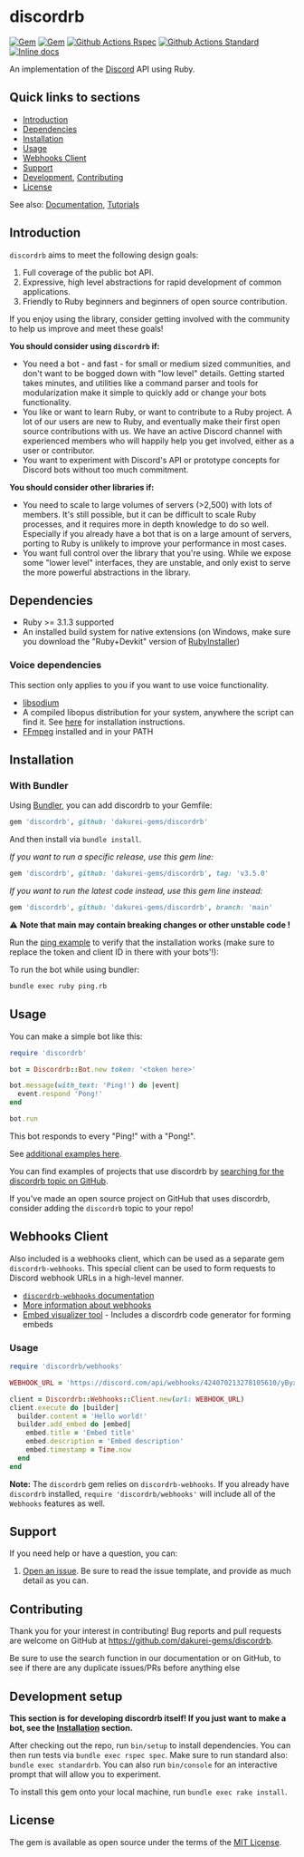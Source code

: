 # discordrb

[![Gem](https://img.shields.io/badge/gem-v3.5.0-007ec6.svg)](https://github.com/dakurei-gems/discordrb/releases/tag/v3.5.0)
[![Gem](https://img.shields.io/badge/docs-v3.5.0-979797.svg)](https://dakurei-gems.github.io/discordrb/v3.5.0/)
[![Github Actions Rspec](https://github.com/dakurei-gems/discordrb/actions/workflows/rspec.yml/badge.svg?branch=main&event=push)](https://github.com/dakurei-gems/discordrb/actions/workflows/rspec.yml)
[![Github Actions Standard](https://github.com/dakurei-gems/discordrb/actions/workflows/standard.yml/badge.svg?branch=main&event=push)](https://github.com/dakurei-gems/discordrb/actions/workflows/standard.yml)
[![Inline docs](https://img.shields.io/badge/docs-main-979797.svg)](https://dakurei-gems.github.io/discordrb/main/)

An implementation of the [Discord](https://discord.com/) API using Ruby.

## Quick links to sections

- [Introduction](https://github.com/dakurei-gems/discordrb#introduction)
- [Dependencies](https://github.com/dakurei-gems/discordrb#dependencies)
- [Installation](https://github.com/dakurei-gems/discordrb#installation)
- [Usage](https://github.com/dakurei-gems/discordrb#usage)
- [Webhooks Client](https://github.com/dakurei-gems/discordrb#webhooks-client)
- [Support](https://github.com/dakurei-gems/discordrb#support)
- [Development](https://github.com/dakurei-gems/discordrb#development), [Contributing](https://github.com/dakurei-gems/discordrb#contributing)
- [License](https://github.com/dakurei-gems/discordrb#license)

See also: [Documentation](https://dakurei-gems.github.io/discordrb/v3.5.0/), [Tutorials](https://github.com/dakurei-gems/discordrb/wiki)

## Introduction

`discordrb` aims to meet the following design goals:

1. Full coverage of the public bot API.
2. Expressive, high level abstractions for rapid development of common applications.
3. Friendly to Ruby beginners and beginners of open source contribution.

If you enjoy using the library, consider getting involved with the community to help us improve and meet these goals!

**You should consider using `discordrb` if:**

- You need a bot - and fast - for small or medium sized communities, and don't want to be bogged down with "low level" details. Getting started takes minutes, and utilities like a command parser and tools for modularization make it simple to quickly add or change your bots functionality.
- You like or want to learn Ruby, or want to contribute to a Ruby project. A lot of our users are new to Ruby, and eventually make their first open source contributions with us. We have an active Discord channel with experienced members who will happily help you get involved, either as a user or contributor.
- You want to experiment with Discord's API or prototype concepts for Discord bots without too much commitment.

**You should consider other libraries if:**

- You need to scale to large volumes of servers (>2,500) with lots of members. It's still possible, but it can be difficult to scale Ruby processes, and it requires more in depth knowledge to do so well. Especially if you already have a bot that is on a large amount of servers, porting to Ruby is unlikely to improve your performance in most cases.
- You want full control over the library that you're using. While we expose some "lower level" interfaces, they are unstable, and only exist to serve the more powerful abstractions in the library.

## Dependencies

* Ruby >= 3.1.3 supported
* An installed build system for native extensions (on Windows, make sure you download the "Ruby+Devkit" version of [RubyInstaller](https://rubyinstaller.org/downloads/))

### Voice dependencies

This section only applies to you if you want to use voice functionality.

- [libsodium](https://github.com/dakurei-gems/discordrb/wiki/Installing-libsodium)
- A compiled libopus distribution for your system, anywhere the script can find it. See [here](https://github.com/dakurei-gems/discordrb/wiki/Installing-libopus) for installation instructions.
- [FFmpeg](https://www.ffmpeg.org/download.html) installed and in your PATH

## Installation

### With Bundler

Using [Bundler](https://bundler.io/#getting-started), you can add discordrb to your Gemfile:

```ruby
gem 'discordrb', github: 'dakurei-gems/discordrb'
```

And then install via `bundle install`.

_If you want to run a specific release, use this gem line:_
```ruby
gem 'discordrb', github: 'dakurei-gems/discordrb', tag: 'v3.5.0'
```

_If you want to run the latest code instead, use this gem line instead:_
```ruby
gem 'discordrb', github: 'dakurei-gems/discordrb', branch: 'main'
```

⚠️ **Note that main may contain breaking changes or other unstable code !**

Run the [ping example](https://github.com/dakurei-gems/discordrb/blob/main/examples/ping.rb) to verify that the installation works (make sure to replace the token and client ID in there with your bots'!):

To run the bot while using bundler:

```sh
bundle exec ruby ping.rb
```

## Usage

You can make a simple bot like this:

```ruby
require 'discordrb'

bot = Discordrb::Bot.new token: '<token here>'

bot.message(with_text: 'Ping!') do |event|
  event.respond 'Pong!'
end

bot.run
```

This bot responds to every "Ping!" with a "Pong!".

See [additional examples here](https://github.com/dakurei-gems/discordrb/tree/main/examples).

You can find examples of projects that use discordrb by [searching for the discordrb topic on GitHub](https://github.com/topics/discordrb).

If you've made an open source project on GitHub that uses discordrb, consider adding the `discordrb` topic to your repo!

## Webhooks Client

Also included is a webhooks client, which can be used as a separate gem `discordrb-webhooks`. This special client can be used to form requests to Discord webhook URLs in a high-level manner.

- [`discordrb-webhooks` documentation](https://dakurei-gems.github.io/discordrb/v3.5.0/Discordrb/Webhooks.html)
- [More information about webhooks](https://support.discord.com/hc/en-us/articles/228383668-Intro-to-Webhooks)
- [Embed visualizer tool](https://leovoel.github.io/embed-visualizer/) - Includes a discordrb code generator for forming embeds

### Usage

```ruby
require 'discordrb/webhooks'

WEBHOOK_URL = 'https://discord.com/api/webhooks/424070213278105610/yByxDncRvHi02mhKQheviQI2erKkfRRwFcEp0MMBfib1ds6ZHN13xhPZNS2-fJo_ApSw'.freeze

client = Discordrb::Webhooks::Client.new(url: WEBHOOK_URL)
client.execute do |builder|
  builder.content = 'Hello world!'
  builder.add_embed do |embed|
    embed.title = 'Embed title'
    embed.description = 'Embed description'
    embed.timestamp = Time.now
  end
end
```

**Note:** The `discordrb` gem relies on `discordrb-webhooks`. If you already have `discordrb` installed, `require 'discordrb/webhooks'` will include all of the `Webhooks` features as well.

## Support

If you need help or have a question, you can:

1. [Open an issue](https://github.com/dakurei-gems/discordrb/issues). Be sure to read the issue template, and provide as much detail as you can.

## Contributing

Thank you for your interest in contributing!
Bug reports and pull requests are welcome on GitHub at <https://github.com/dakurei-gems/discordrb>.

Be sure to use the search function in our documentation or on GitHub, to see if there are any duplicate issues/PRs before anything else

## Development setup

**This section is for developing discordrb itself! If you just want to make a bot, see the [Installation](https://github.com/dakurei-gems/discordrb#installation) section.**

After checking out the repo, run `bin/setup` to install dependencies. You can then run tests via `bundle exec rspec spec`. Make sure to run standard also: `bundle exec standardrb`. You can also run `bin/console` for an interactive prompt that will allow you to experiment.

To install this gem onto your local machine, run `bundle exec rake install`.

## License

The gem is available as open source under the terms of the [MIT License](https://opensource.org/licenses/MIT).
